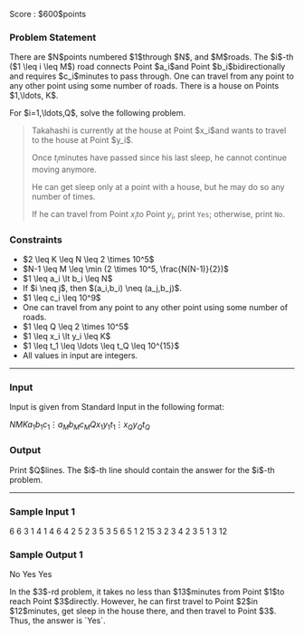 
<div>

<span>

<span>

<p>
Score : $600$points
</p>

<div>

<section>

### **Problem Statement**

<p>
There are $N$points numbered $1$through $N$, and $M$roads.  The $i$-th ($1 \leq i \leq M$) road connects Point $a_i$and Point $b_i$bidirectionally and requires $c_i$minutes to pass through.  One can travel from any point to any other point using some number of roads.  There is a house on Points $1,\ldots, K$.  
</p>

<p>
For $i=1,\ldots,Q$, solve the following problem.  
</p>

<blockquote>

<p>
Takahashi is currently at the house at Point $x_i$and wants to travel to the house at Point $y_i$.

Once $t_i$minutes have passed since his last sleep, he cannot continue moving anymore.

He can get sleep only at a point with a house, but he may do so any number of times.

If he can travel from Point $x_i$to Point $y_i$, print `Yes`; otherwise, print `No`.
</p>

</blockquote>

</section>

</div>

<div>

<section>

### **Constraints**

<ul>

<li>
$2 \leq K \leq N \leq 2 \times 10^5$
</li>

<li>
$N-1 \leq M \leq \min (2 \times 10^5, \frac{N(N-1)}{2})$
</li>

<li>
$1 \leq a_i \lt b_i \leq N$
</li>

<li>
If $i \neq j$, then $(a_i,b_i) \neq (a_j,b_j)$.
</li>

<li>
$1 \leq c_i \leq 10^9$
</li>

<li>
One can travel from any point to any other point using some number of roads.
</li>

<li>
$1 \leq Q \leq 2 \times 10^5$
</li>

<li>
$1 \leq x_i \lt y_i \leq K$
</li>

<li>
$1 \leq t_1 \leq \ldots \leq t_Q \leq 10^{15}$
</li>

<li>
All values in input are integers.
</li>

</ul>

</section>

</div>

---

<div>

<div>

<section>

### **Input**

<p>
Input is given from Standard Input in the following format:
</p>

<div>

$N$$M$$K$$a_1$$b_1$$c_1$$\vdots$$a_M$$b_M$$c_M$$Q$$x_1$$y_1$$t_1$$\vdots$$x_Q$$y_Q$$t_Q$
</div>

</section>

</div>

<div>

<section>

### **Output**

<p>
Print $Q$lines.  The $i$-th line should contain the answer for the $i$-th problem.
</p>

</section>

</div>

</div>

---

<div>

<section>

### **Sample Input 1**

<div>

6 6 3
1 4 1
4 6 4
2 5 2
3 5 3
5 6 5
1 2 15
3
2 3 4
2 3 5
1 3 12

</div>

</section>

</div>

<div>

<section>

### **Sample Output 1**

<div>

No
Yes
Yes

</div>

<p>
In the $3$-rd problem, it takes no less than $13$minutes from Point $1$to reach Point $3$directly.  However, he can first travel to Point $2$in $12$minutes, get sleep in the house there, and then travel to Point $3$.  Thus, the answer is `Yes`.
</p>

</section>

</div>

</span>

</span>

</div>
